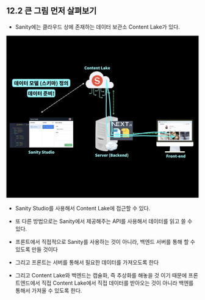 ## 12.2 큰 그림 먼저 살펴보기

- Sanity에는 클라우드 상에 존재하는 데이터 보관소 Content Lake가 있다.

<img src='./images/12-1-1.png'>

- Sanity Studio를 사용해서 Content Lake에 접근할 수 있다.

- 또 다른 방법으로는 Sanity에서 제공해주는 API를 사용해서 데이터를 읽고 쓸 수 있다.

- 프론트에서 직접적으로 Sanity를 사용하는 것이 아니라, 백엔드 서버를 통해 할 수 있도록 만들 것이다

- 그리고 프론트는 서버를 통해서 필요한 데이터를 가져오도록 한다

- 그리고 Content Lake와 백엔드는 캡슐화, 즉 추상화를 해놓을 것 이기 때문에 프론트엔드에서 직접 Content Lake에서 직접 데이터를 받아오는 것이 아니라 백엔를 통해서 가져올 수 있도록 한다.
